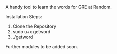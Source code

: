 A handy tool to learn the words for GRE at Random. 

Installation Steps:
1. Clone the Repository
2. sudo u+x getword
3. ./getword


Further modules to be added soon. 

